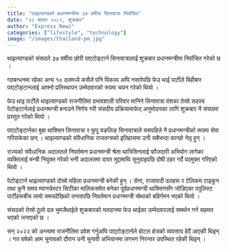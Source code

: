 ```yaml
---
title: "थाइल्याण्डको प्रधानमन्त्रीमा ३७ वर्षीया सिनावात्रा निर्वाचित"
date: "३२ श्रावण २०८१, शुक्रबार"
author: "Express Newz"
categories: ["lifestyle", "technology"]
image: "/images/thailand-pm.jpg"
---
```


थाइल्याण्डको संसदले ३७ वर्षीया छोरी पाएटोङ्टार्न सिनावात्रालाई शुक्रबार प्रधानमन्त्रीमा निर्वाचित गरेको छ । 

गठबन्धनमा रहेका अन्य १० दलमध्ये कसैले पनि विकल्प अघि नसारेपछि फेउ थाई पार्टीले बिहीबार पाएटोङ्टानलाई आफ्नो प्रतिस्थापन उम्मेदवारको रूपमा चयन गरेको थियो ।

फेउ थाइ पार्टीले थाइल्याण्डको राजनीतिमा प्रभावशाली परिवार मानिने सिनावात्रा वंशका तेस्रो सदस्य पेटोङ्टार्नलाई प्रधानमन्त्री बनाउने निर्णय गरी संसदीय प्रक्रियामार्फत् अनुमोदनका लागि शुक्रबार नै संसदमा प्रस्तुत गरेको थियो । 

पाएटोङ्टार्नका बुबा थाक्सिन सिनावात्रा र फुपू यङलिङ सिनावात्राले यसपहिले नै प्रधानमन्त्रीको रूपमा सेवा गरिसकेका छन् । थाइल्याण्डको संवैधानिक राजतन्त्रको इतिहासमा उनी सबैभन्दा कान्छो नेतृ हुन् । 

राज्यको संवैधानिक अदालतले निवर्तमान प्रधानमन्त्री श्रेता थाभिसिनलाई फौजदारी अभियोग लागेका व्यक्तिलाई मन्त्री नियुक्त गरेको भनी अदालतमा दायर मुद्दामाथि सुनुवाइपछि दोषी ठहर गर्दै पदमुक्त गरिएको थियो । 

पेटोङ्टार्न थाइल्याण्डको दोस्रो महिला प्रधानमन्त्री बनेकी हुन् । सेना, राजावादी दलहरू र टेलिकम टाइकून तथा कुनै समय म्यानचेस्टर सिटीका मालिकसमेत बनेका पूर्वप्रधानमन्त्री थाक्सिनसँग जोडिएका पपुलिस्ट पार्टीहरूबीच लामो समयदेखिको तनावपछि निवर्तमान प्रधानमन्त्री स्रेथाको बहिर्गमन भएको थियो । 

संसदको तेस्रो ठूलो दल भुमजैथाईले शुक्रबारको मतदानमा फेउ थाईका उम्मेदवारलाई समर्थन गर्न सहमत भएको जनाएको छ ।

सन् २०२२ को अन्त्यमा राजनीतिमा प्रवेश गर्नुअघि पाएटोङ्टार्नले होटल क्षेत्रको व्यवसाय हेर्दै आएकी थिइन् । गत वर्षको आम चुनावको दौरान उनी चुनावी अभियानमा लगभग निरन्तर उपस्थित रहेकी थिइन् ।